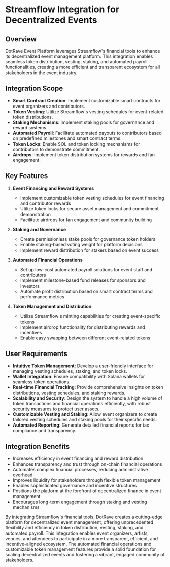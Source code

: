 # Streamflow Integration for Decentralized Events

## Overview

DotRave Event Platform leverages Streamflow's financial tools to enhance its decentralized event management platform. This integration enables seamless token distribution, vesting, staking, and automated payroll functionalities, creating a more efficient and transparent ecosystem for all stakeholders in the event industry.

## Integration Scope

- **Smart Contract Creation**: Implement customizable smart contracts for event organizers and contributors.
- **Token Vesting**: Utilize Streamflow's vesting schedules for event-related token distributions.
- **Staking Mechanisms**: Implement staking pools for governance and reward systems.
- **Automated Payroll**: Facilitate automated payouts to contributors based on predefined milestones and smart contract terms.
- **Token Locks**: Enable SOL and token locking mechanisms for contributors to demonstrate commitment.
- **Airdrops**: Implement token distribution systems for rewards and fan engagement.

## Key Features

1. **Event Financing and Reward Systems**
   - Implement customizable token vesting schedules for event financing and contributor rewards
   - Utilize token locks for secure asset management and commitment demonstration
   - Facilitate airdrops for fan engagement and community building

2. **Staking and Governance**
   - Create permissionless stake pools for governance token holders
   - Enable staking-based voting weight for platform decisions
   - Implement reward distribution for stakers based on event success

3. **Automated Financial Operations**
   - Set up low-cost automated payroll solutions for event staff and contributors
   - Implement milestone-based fund releases for sponsors and investors
   - Automate profit distribution based on smart contract terms and performance metrics

4. **Token Management and Distribution**
   - Utilize Streamflow's minting capabilities for creating event-specific tokens
   - Implement airdrop functionality for distributing rewards and incentives
   - Enable easy swapping between different event-related tokens

## User Requirements

- **Intuitive Token Management**: Develop a user-friendly interface for managing vesting schedules, staking, and token locks.
- **Wallet Integration**: Ensure compatibility with Solana wallets for seamless token operations.
- **Real-time Financial Tracking**: Provide comprehensive insights on token distributions, vesting schedules, and staking rewards.
- **Scalability and Security**: Design the system to handle a high volume of token transactions and financial operations efficiently, with robust security measures to protect user assets.
- **Customizable Vesting and Staking**: Allow event organizers to create tailored vesting schedules and staking pools for their specific needs.
- **Automated Reporting**: Generate detailed financial reports for tax compliance and transparency.

## Integration Benefits

- Increases efficiency in event financing and reward distribution
- Enhances transparency and trust through on-chain financial operations
- Automates complex financial processes, reducing administrative overhead
- Improves liquidity for stakeholders through flexible token management
- Enables sophisticated governance and incentive structures
- Positions the platform at the forefront of decentralized finance in event management
- Encourages long-term engagement through staking and vesting mechanisms

By integrating Streamflow's financial tools, DotRave creates a cutting-edge platform for decentralized event management, offering unprecedented flexibility and efficiency in token distribution, vesting, staking, and automated payroll. This integration enables event organizers, artists, venues, and attendees to participate in a more transparent, efficient, and incentive-aligned ecosystem. The automated financial operations and customizable token management features provide a solid foundation for scaling decentralized events and fostering a vibrant, engaged community of stakeholders.

